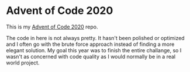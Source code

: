 # Advent of Code 2020

This is my [Advent of Code 2020](https://adventofcode.com/2020) repo.

The code in here is not always pretty. It hasn't been polished or optimized and I often go with the brute force approach instead of finding a more elegant solution. My goal this year was to finish the entire challange, so I wasn't as concerned with code quality as I would normally be in a real world project.
